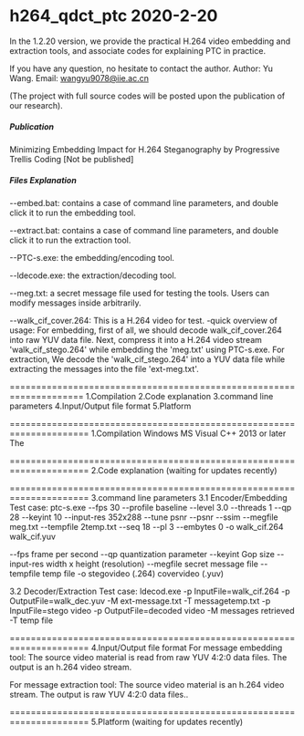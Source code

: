 # h264_qdct_ptc 2020-2-20 

In the 1.2.20 version, we provide the practical H.264 video embedding and extraction tools, and associate codes for explaining PTC in practice. 
 
If you have any question, no hesitate to contact the author.
Author: Yu Wang. Email: wangyu9078@iie.ac.cn

(The project with full source codes will be posted upon the publication of our research).

##### Publication
Minimizing Embedding Impact for H.264 Steganography by Progressive Trellis Coding
[Not be published]

##### Files Explanation
--embed.bat: contains a case of command line parameters, and double click it to run the embedding tool.

--extract.bat: contains a case of command line parameters, and double click it to run the extraction tool.

--PTC-s.exe: the embedding/encoding tool.

--ldecode.exe: the extraction/decoding tool.

--meg.txt: a secret message file used for testing the tools. Users can 
modify messages inside arbitrarily.

--walk_cif_cover.264: This is a H.264 video for test. 
-quick overview of usage:
For embedding, first of all, we should decode walk_cif_cover.264 into raw YUV data file. Next, compress it into a H.264 video stream 'walk_cif_stego.264' while embedding the 'meg.txt' using PTC-s.exe. 
For extraction, We decode the 'walk_cif_stego.264' into a YUV data file while extracting the messages into the file 'ext-meg.txt'.


====================================================================
1.Compilation
2.Code explanation
3.command line parameters
4.Input/Output file format
5.Platform

=====================================================================
1.Compilation
Windows
MS Visual C++ 2013 or later
The 

=====================================================================
2.Code explanation
(waiting for updates recently)

=====================================================================
3.command line parameters
3.1 Encoder/Embedding
Test case:
ptc-s.exe --fps 30 --profile baseline --level 3.0 --threads 1 --qp 28 --keyint 10 --input-res 352x288 --tune psnr --psnr --ssim --megfile meg.txt --tempfile 2temp.txt --seq 18 --pl 3 --embytes 0 -o walk_cif.264 walk_cif.yuv 

--fps frame per second
--qp quantization parameter
--keyint Gop size
--input-res width x height (resolution)
--megfile secret message file
--tempfile temp file
-o stegovideo (.264) covervideo (.yuv) 

3.2 Decoder/Extraction
Test case:
ldecod.exe -p InputFile=walk_cif.264 -p OutputFile=walk_dec.yuv -M ext-message.txt -T messagetemp.txt
-p InputFile=stego video 
-p OutputFile=decoded video
-M messages retrieved
-T temp file

=====================================================================
4.Input/Output file format
For message embedding tool:
The source video material is read from raw YUV 4:2:0 data files.
The output is an h.264 video stream.

For message extraction tool:
The source video material is an h.264 video stream.
The output is raw YUV 4:2:0 data files..


=====================================================================
5.Platform
(waiting for updates recently)





